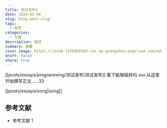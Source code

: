 ```yaml
---
title: 测试发布2
date: 2024-02-08
slug: blog-post-slug
tags:
  - 标签
categories:
  - 分类
description: 描述
summary: 摘要
cover.image: https://jacob-1256058189.cos.ap-guangzhou.myqcloud.com/md/2024/08/d535bf1f2d4be47d.webp
draft: false
share: true
---
```

[[posts/essays/programming/测试发布|测试发布]]
 看下能够跳转吗 sss
从这里开始撰写正文……33

[[posts/essays/song|song]]

## 参考文献

- 参考文献 1
